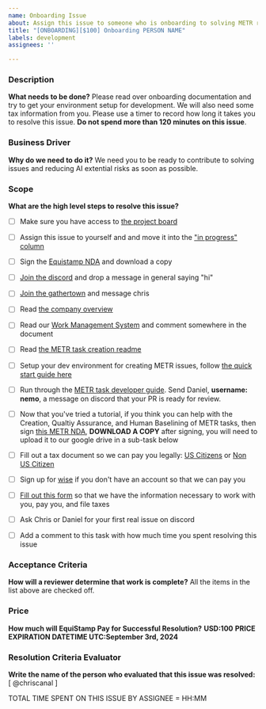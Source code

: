 ```yaml
---
name: Onboarding Issue
about: Assign this issue to someone who is onboarding to solving METR related issues
title: "[ONBOARDING][$100] Onboarding PERSON NAME"
labels: development
assignees: ''

---
```


### Description
**What needs to be done?**
Please read over onboarding documentation and try to get your environment setup for development. We will also need some tax information from you. Please use a timer to record how long it takes you to resolve this issue. **Do not spend more than 120 minutes on this issue**.

### Business Driver
**Why do we need to do it?**
We need you to be ready to contribute to solving issues and reducing AI extential risks as soon as possible. 

### Scope
**What are the high level steps to resolve this issue?**

- [ ] Make sure you have access to [the project board](https://github.com/orgs/EquiStamp/projects/2/views/1)
- [ ] Assign this issue to yourself and and move it into the ["in progress" column](https://github.com/orgs/EquiStamp/projects/2/views/1)
- [ ] Sign the [Equistamp NDA](https://docs.google.com/document/d/1bFUIec9ebCQrKcVA_ND63EkOGXkxs0WpMXtmLh37tlE/edit?usp=sharing) and download a copy
- [ ] [Join the discord](https://discord.gg/rsuQwNExN6) and drop a message in general saying "hi"
- [ ] [Join the gathertown](https://app.gather.town/invite?token=DxjcZNCCQfOG6evySJnT) and message chris
- [ ] Read [the company overview](https://docs.google.com/document/d/1VfcDKKt0lT80ydFtb1H7XR5yIvEAH7lfCSvgIqsq1YU/edit?usp=sharing)
- [ ] Read our [Work Management System](https://docs.google.com/document/d/1B4LoCa8C36Bdb7VRXDZmOCret4iFxmULSQE3NCPqaPk/edit) and comment somewhere in the document
- [ ] Read [the METR task creation readme](https://github.com/EquiStamp/metr-tasks/blob/main/README.md)
- [ ] Setup your dev environment for creating METR issues, follow [the quick start guide here](https://github.com/EquiStamp/metr-task-template/blob/main/docs/quickstart.md)
- [ ] Run through the [METR task developer guide](https://github.com/EquiStamp/metr-task-template/blob/main/DEVELOPER_GUIDE.md). Send Daniel, **username: nemo**, a message on discord that your PR is ready for review.
- [ ] Now that you've tried a tutorial, if you think you can help with the Creation, Qualtiy Assurance, and Human Baselining of METR tasks, then sign [this METR NDA](https://tinyurl.com/metr-nda-form), **DOWNLOAD A COPY** after signing, you will need to upload it to our google drive in a sub-task below
- [ ] Fill out a tax document so we can pay you legally: [US Citizens](https://www.irs.gov/pub/irs-pdf/fw9.pdf) or [Non US Citizen](https://www.irs.gov/pub/irs-pdf/fw8ben.pdf)
- [ ] Sign up for [wise]( https://wise.com/invite/dtsc/christopherwilliamc18) if you don't have an account so that we can pay you
- [ ] [Fill out this form](https://forms.gle/5629CGvwFzYJSMo18) so that we have the information necessary to work with you, pay you, and file taxes
- [ ] Ask Chris or Daniel for your first real issue on discord
- [ ] Add a comment to this task with how much time you spent resolving this issue


### Acceptance Criteria
**How will a reviewer determine that work is complete?**
All the items in the list above are checked off.

### Price
**How much will EquiStamp Pay for Successful Resolution?**
**USD:100**
**PRICE EXPIRATION DATETIME UTC:September 3rd, 2024**

### Resolution Criteria Evaluator
**Write the name of the person who evaluated that this issue was resolved:**
[ @chriscanal ]

TOTAL TIME SPENT ON THIS ISSUE BY ASSIGNEE = HH:MM
